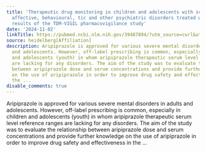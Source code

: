 ```yaml
---
title: 'Therapeutic drug monitoring in children and adolescents with schizophrenia-spectrum,
  affective, behavioural, tic and other psychiatric disorders treated with aripiprazole:
  results of the TDM-VIGIL pharmacovigilance study'
date: '2024-11-02'
linkTitle: https://pubmed.ncbi.nlm.nih.gov/39487894/?utm_source=curl&utm_medium=rss&utm_campaign=pubmed-2&utm_content=1FakS-2QOkCT8HsMOQP1bCRQ4YzyumYOmxmF0moLsQ3dFB1E9V&fc=20220326224207&ff=20241103172131&v=2.18.0.post9+e462414
source: heidelberg[Affiliation]
description: Aripiprazole is approved for various severe mental disorders in adults
  and adolescents. However, off-label prescribing is common, especially in children
  and adolescents (youth) in whom aripiprazole therapeutic serum level reference ranges
  are lacking for any disorders. The aim of the study was to evaluate the relationship
  between aripiprazole dose and serum concentrations and provide further knowledge
  on the use of aripiprazole in order to improve drug safety and effectiveness in
  the ...
disable_comments: true
---
```

Aripiprazole is approved for various severe mental disorders in adults and adolescents. However, off-label prescribing is common, especially in children and adolescents (youth) in whom aripiprazole therapeutic serum level reference ranges are lacking for any disorders. The aim of the study was to evaluate the relationship between aripiprazole dose and serum concentrations and provide further knowledge on the use of aripiprazole in order to improve drug safety and effectiveness in the ...